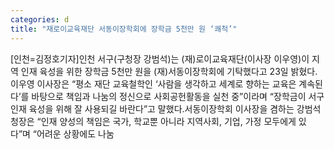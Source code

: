 ```yaml
---
categories: d
title: "재로이교육재단 서동이장학회에 장학금 5천만 원 ‘쾌척’"
---
```

[인천=김정호기자]인천 서구(구청장 강범석)는 (재)로이교육재단(이사장 이우영)이 지역 인재 육성을 위한 장학금 5천만 원을 (재)서동이장학회에 기탁했다고 23일 밝혔다.이우영 이사장은 “평소 재단 교육철학인 ‘사람을 생각하고 세계로 향하는 교육은 계속된다’를 바탕으로 책임과 나눔의 정신으로 사회공헌활동을 실천 중”이라며 “장학금이 서구 인재 육성을 위해 잘 사용되길 바란다”고 말했다.서동이장학회 이사장을 겸하는 강범석 청장은 “인재 양성의 책임은 국가, 학교뿐 아니라 지역사회, 기업, 가정 모두에게 있다”며 “어려운 상황에도 나눔